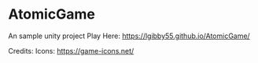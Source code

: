 # AtomicGame
An sample unity project
Play Here: https://lgibby55.github.io/AtomicGame/

Credits:
Icons: https://game-icons.net/
